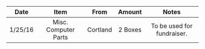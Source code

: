 | Date          |         Item         |              From               |   Amount   |            Notes           |
|:-------------:|:--------------------:|:-------------------------------:|:----------:|:--------------------------:|
| 1/25/16       |Misc. Computer Parts  |  Cortland                       | 2 Boxes    | To be used for fundraiser. |
